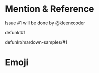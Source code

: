# Mention & Reference
Issue #1 will be done by @kleenxcoder

defunkt#1

defunkt/mardown-samples/#1

# Emoji
